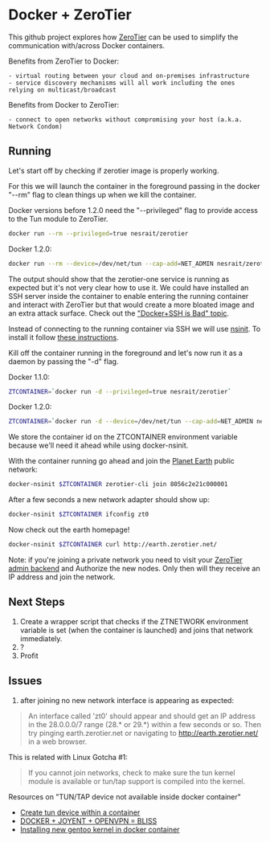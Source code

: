 Docker + ZeroTier
=================

This github project explores how [ZeroTier](https://github.com/zerotier/ZeroTierOne) can be used to simplify the communication with/across Docker containers.

Benefits from ZeroTier to Docker:

	- virtual routing between your cloud and on-premises infrastructure
	- service discovery mechanisms will all work including the ones relying on multicast/broadcast

Benefits from Docker to ZeroTier:

	- connect to open networks without compromising your host (a.k.a. Network Condom)



Running
-------

Let's start off by checking if zerotier image is properly working.

For this we will launch the container in the foreground passing in the docker "--rm" flag to clean things up when we kill the container.

Docker versions before 1.2.0 need the "--privileged" flag to provide access to the Tun module to ZeroTier.
```bash
docker run --rm --privileged=true nesrait/zerotier
```

Docker 1.2.0:
```bash
docker run --rm --device=/dev/net/tun --cap-add=NET_ADMIN nesrait/zerotier
```

The output should show that the zerotier-one service is running as expected but it's not very clear how to use it.
We could have installed an SSH server inside the container to enable entering the running container and interact with ZeroTier but that would create a more bloated image and an extra attack surface. Check out the ["Docker+SSH is Bad" topic](https://news.ycombinator.com/item?id=7950326).

Instead of connecting to the running container via SSH we will use [nsinit](http://jpetazzo.github.io/2014/03/23/lxc-attach-nsinit-nsenter-docker-0-9/). To install it follow [these instructions](https://registry.hub.docker.com/u/yungsang/nsinit/).

Kill off the container running in the foreground and let's now run it as a daemon by passing the "-d" flag.

Docker 1.1.0:
```bash
ZTCONTAINER=`docker run -d --privileged=true nesrait/zerotier`
```

Docker 1.2.0:
```bash
ZTCONTAINER=`docker run -d --device=/dev/net/tun --cap-add=NET_ADMIN nesrait/zerotier`
```

We store the container id on the ZTCONTAINER environment variable because we'll need it ahead while using docker-nsinit.

With the container running go ahead and join the [Planet Earth](https://www.zerotier.com/earth.html) public network:
```bash
docker-nsinit $ZTCONTAINER zerotier-cli join 8056c2e21c000001
```

After a few seconds a new network adapter should show up:
```bash
docker-nsinit $ZTCONTAINER ifconfig zt0
```

Now check out the earth homepage!
```bash
docker-nsinit $ZTCONTAINER curl http://earth.zerotier.net/
```

Note: if you're joining a private network you need to visit your [ZeroTier admin backend](https://www.zerotier.com/admin.html) and Authorize the new nodes. Only then will they receive an IP address and join the network.


Next Steps
----------

1. Create a wrapper script that checks if the ZTNETWORK environment variable is set (when the container is launched) and joins that network immediately.
2. ?
3. Profit


Issues
------

1. after joining no new network interface is appearing as expected:

> An interface called 'zt0' should appear and should get an IP address in
> the 28.0.0.0/7 range (28.* or 29.*) within a few seconds or so. Then try
> pinging earth.zerotier.net or navigating to http://earth.zerotier.net/ in
> a web browser.

This is related with Linux Gotcha #1:
> If you cannot join networks, check to make sure the tun kernel module
> is available or tun/tap support is compiled into the kernel.

Resources on "TUN/TAP device not available inside docker container"

  - [Create tun device within a container](https://groups.google.com/forum/#!topic/docker-user/2jFeDGJj36E)
  - [DOCKER + JOYENT + OPENVPN = BLISS](http://blog.docker.com/2013/09/docker-joyent-openvpn-bliss/)
  - [Installing new gentoo kernel in docker container](http://stackoverflow.com/questions/25484090/installing-new-gentoo-kernel-in-docker-container)
